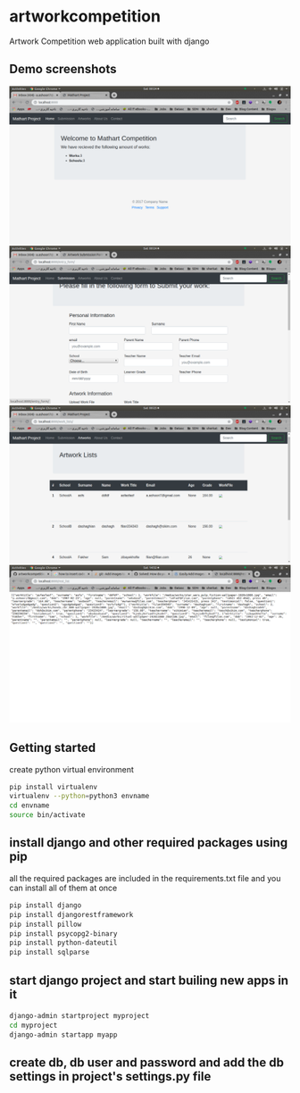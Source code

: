 # artworkcompetition
Artwork Competition web application built with django

## Demo screenshots
![alt text](https://raw.githubusercontent.com/amirashoori7/artworkcompetition/master/demo/demo1.png)
![alt text](https://raw.githubusercontent.com/amirashoori7/artworkcompetition/master/demo/demo2.png)
![alt text](https://raw.githubusercontent.com/amirashoori7/artworkcompetition/master/demo/demo3.png)
![alt text](https://raw.githubusercontent.com/amirashoori7/artworkcompetition/master/demo/REST_API.png)


## Getting started
create python virtual environment

```bash
pip install virtualenv
virtualenv --python=python3 envname
cd envname
source bin/activate
```

## install django and other required packages using pip
all the required packages are included in the requirements.txt file and you can install all of them at once
```bash
pip install django
pip install djangorestframework
pip install pillow
pip install psycopg2-binary
pip install python-dateutil
pip install sqlparse
```

## start django project and start builing new apps in it

```bash
django-admin startproject myproject
cd myproject
django-admin startapp myapp
```
## create db, db user and password and add the db settings in project's settings.py file
